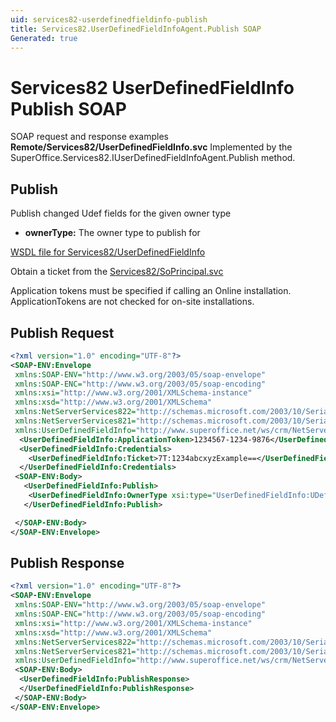 ```yaml
---
uid: services82-userdefinedfieldinfo-publish
title: Services82.UserDefinedFieldInfoAgent.Publish SOAP
Generated: true
---
```


# Services82 UserDefinedFieldInfo Publish SOAP

SOAP request and response examples **Remote/Services82/UserDefinedFieldInfo.svc**
Implemented by the <see cref="M:SuperOffice.Services82.IUserDefinedFieldInfoAgent.Publish">SuperOffice.Services82.IUserDefinedFieldInfoAgent.Publish</see> method.

## Publish

Publish changed Udef fields for the given owner type

* **ownerType:** The owner type to publish for



[WSDL file for Services82/UserDefinedFieldInfo](../Services82-UserDefinedFieldInfo.md)

Obtain a ticket from the [Services82/SoPrincipal.svc](../SoPrincipal/index.md)

Application tokens must be specified if calling an Online installation. ApplicationTokens are not checked for on-site installations.

## Publish Request

```xml
<?xml version="1.0" encoding="UTF-8"?>
<SOAP-ENV:Envelope
 xmlns:SOAP-ENV="http://www.w3.org/2003/05/soap-envelope"
 xmlns:SOAP-ENC="http://www.w3.org/2003/05/soap-encoding"
 xmlns:xsi="http://www.w3.org/2001/XMLSchema-instance"
 xmlns:xsd="http://www.w3.org/2001/XMLSchema"
 xmlns:NetServerServices822="http://schemas.microsoft.com/2003/10/Serialization/Arrays"
 xmlns:NetServerServices821="http://schemas.microsoft.com/2003/10/Serialization/"
 xmlns:UserDefinedFieldInfo="http://www.superoffice.net/ws/crm/NetServer/Services82">
  <UserDefinedFieldInfo:ApplicationToken>1234567-1234-9876</UserDefinedFieldInfo:ApplicationToken>
  <UserDefinedFieldInfo:Credentials>
    <UserDefinedFieldInfo:Ticket>7T:1234abcxyzExample==</UserDefinedFieldInfo:Ticket>
  </UserDefinedFieldInfo:Credentials>
 <SOAP-ENV:Body>
   <UserDefinedFieldInfo:Publish>
    <UserDefinedFieldInfo:OwnerType xsi:type="UserDefinedFieldInfo:UDefType">Invalid</UserDefinedFieldInfo:OwnerType>
   </UserDefinedFieldInfo:Publish>

 </SOAP-ENV:Body>
</SOAP-ENV:Envelope>

```


## Publish Response

```xml
<?xml version="1.0" encoding="UTF-8"?>
<SOAP-ENV:Envelope
 xmlns:SOAP-ENV="http://www.w3.org/2003/05/soap-envelope"
 xmlns:SOAP-ENC="http://www.w3.org/2003/05/soap-encoding"
 xmlns:xsi="http://www.w3.org/2001/XMLSchema-instance"
 xmlns:xsd="http://www.w3.org/2001/XMLSchema"
 xmlns:NetServerServices822="http://schemas.microsoft.com/2003/10/Serialization/Arrays"
 xmlns:NetServerServices821="http://schemas.microsoft.com/2003/10/Serialization/"
 xmlns:UserDefinedFieldInfo="http://www.superoffice.net/ws/crm/NetServer/Services82">
 <SOAP-ENV:Body>
  <UserDefinedFieldInfo:PublishResponse>
  </UserDefinedFieldInfo:PublishResponse>
 </SOAP-ENV:Body>
</SOAP-ENV:Envelope>

```

